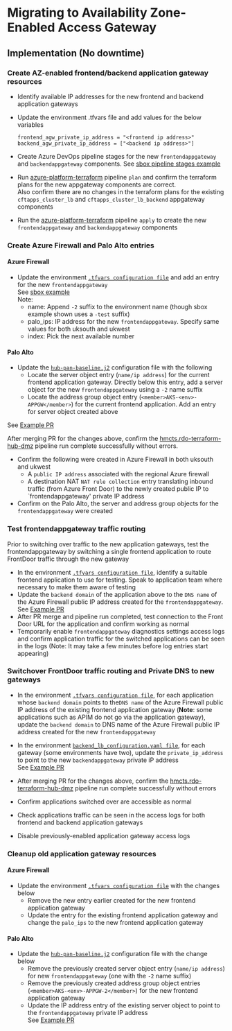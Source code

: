 # Migrating to Availability Zone-Enabled Access Gateway  

## Implementation (No downtime)

### Create AZ-enabled frontend/backend application gateway resources

- Identify available IP addresses for the new frontend and backend application gateways
- Update the environment <env>.tfvars file and add values for the below variables  
    
  `frontend_agw_private_ip_address = "<frontend ip address>"`
   `backend_agw_private_ip_address = ["<backend ip address>"]`  

- Create Azure DevOps pipeline stages for the new `frontendappgateway` and `backendappgateway` components. See [sbox pipeline stages example](https://github.com/hmcts/azure-platform-terraform/blob/master/azure_pipeline.yaml#L47-L61)
- Run [azure-platform-terraform](https://dev.azure.com/hmcts/CNP/_build?definitionId=235) pipeline `plan` and confirm the terraform plans for the new appgateway components are correct.  
  Also confirm there are no changes in the terraform plans for the existing `cftapps_cluster_lb` and `cftapps_cluster_lb_backend` appgateway components
- Run the [azure-platform-terraform](https://dev.azure.com/hmcts/CNP/_build?definitionId=235) pipeline `apply` to create the new `frontendappgateway` and `backendappgateway` components 

### Create Azure Firewall and Palo Alto entries

#### Azure Firewall  
- Update the environment [`.tfvars configuration file`](https://github.com/hmcts/rdo-terraform-hub-dmz/tree/1b47237e07a759fb05c74adf749e4749d8f88b8c/env_tfvars) and add an entry for the new `frontendappgateway`  
  See [sbox example](https://github.com/hmcts/rdo-terraform-hub-dmz/blob/1b47237e07a759fb05c74adf749e4749d8f88b8c/env_tfvars/hub-sbox-int.tfvars#L59-L66)  
  Note:   
  - name: Append `-2` suffix to the environment name (though sbox example shown uses a `-test` suffix)  
  - palo_ips: IP address for the new `frontendappgateway`. Specify same values for both uksouth and ukwest
  - index: Pick the next available number
  
#### Palo Alto
- Update the [`hub-pan-baseline.j2`](https://github.com/hmcts/rdo-terraform-hub-dmz/blob/master/modules/palo-alto/ansible/templates/hub-pan-baseline.j2) configuration file with the following
  - Locate the server object entry (`name/ip address`) for the current frontend application gateway. Directly below this entry, add a server object for the new `frontendappgateway` using a `-2` name suffix   
  - Locate the address group object entry (`<member>AKS-<env>-APPGW</member>`) for the current frontend application. Add an entry for server object created above 

See [Example PR](https://github.com/hmcts/rdo-terraform-hub-dmz/pull/549)

After merging PR for the changes above, confirm the [hmcts.rdo-terraform-hub-dmz](https://dev.azure.com/hmcts/PlatformOperations/_build?definitionId=226) pipeline run complete successfully without errors.
- Confirm the following were created in Azure Firewall in both uksouth and ukwest
  - A `public IP address` associated with the regional Azure firewall
  - A destination NAT `NAT rule collection` entry translating inbound traffic (from Azure Front Door) to the newly created public IP to `frontendappgateway' private IP address
- Confirm on the Palo Alto, the server and address group objects for the `frontendappgateway` were created


### Test frontendappgateway traffic routing 
Prior to switching over traffic to the new application gateways, test the frontendappgateway by switching a single frontend application to route FrontDoor traffic through the new gateway

- In the environment [`.tfvars configuration file`](https://github.com/hmcts/rdo-terraform-hub-dmz/tree/1b47237e07a759fb05c74adf749e4749d8f88b8c/env_tfvars), identify a suitable frontend application to use for testing. Speak to application team where necessary to make them aware of testing
- Update the `backend domain` of the application above to the `DNS name` of the Azure Firewall public IP address created for the `frontendappgateway`.  
  See [Example PR](https://github.com/hmcts/azure-platform-terraform/pull/1042)
- After PR merge and pipeline run completed, test connection to the Front Door URL for the application and confirm working as normal
- Temporarily enable `frontendappgateway` diagnostics settings access logs and confirm application traffic for the switched applications can be seen in the logs  (Note: It may take a few minutes before log entries start appearing)

### Switchover FrontDoor traffic routing and Private DNS to new gateways
- In the environment [`.tfvars configuration file`](https://github.com/hmcts/rdo-terraform-hub-dmz/tree/1b47237e07a759fb05c74adf749e4749d8f88b8c/env_tfvars), for each application whose `backend domain` points to the`DNS name` of the Azure Firewall public IP address of the existing frontend application gateway (**Note**: some applications such as APIM do not go via the application gateway), update the `backend domain` to DNS name of the Azure Firewall public IP address created for the new `frontendappgateway`    
- In the environment [`backend_lb_configuration.yaml file`](https://github.com/hmcts/azure-platform-terraform/tree/master/environments), for each gateway (some environments have two), update the `private_ip_address` to point to the new `backendappgateway` private iP address  
  See [Example PR](https://github.com/hmcts/azure-platform-terraform/pull/1049)    
  
- After merging PR for the changes above, confirm the [hmcts.rdo-terraform-hub-dmz](https://dev.azure.com/hmcts/PlatformOperations/_build?definitionId=226) pipeline run complete successfully without errors  
- Confirm applications switched over are accessible as normal  
- Check applications traffic can be seen in the access logs for both frontend and backend application gateways  
- Disable previously-enabled application gateway access logs 
  
### Cleanup old application gateway resources  

#### Azure Firewall
- Update the environment [`.tfvars configuration file`](https://github.com/hmcts/rdo-terraform-hub-dmz/tree/1b47237e07a759fb05c74adf749e4749d8f88b8c/env_tfvars) with the changes below  
  - Remove the new entry earlier created for the new frontend application gateway
  - Update the entry for the existing frontend application gateway and change the `palo_ips` to the new frontend application gateway

#### Palo Alto
- Update the [`hub-pan-baseline.j2`](https://github.com/hmcts/rdo-terraform-hub-dmz/blob/master/modules/palo-alto/ansible/templates/hub-pan-baseline.j2) configuration file with the change below  
  - Remove the previously created server object entry (`name/ip address`) for new `frontendappgateway` (one with the `-2` name suffix)
  - Remove the previously created address group object entries (`<member>AKS-<env>-APPGW-2</member>`) for the new frontend application gateway   
  - Update the IP address entry of the existing server object to point to the `frontendappgateway` private IP address  
  See [Example PR](https://github.com/hmcts/rdo-terraform-hub-dmz/pull/553)  